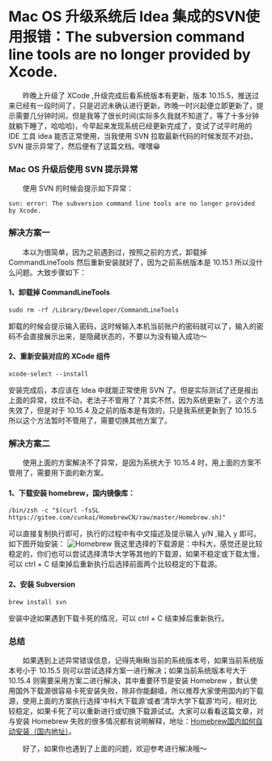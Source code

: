 # Mac OS 升级系统后 Idea 集成的SVN使用报错：The subversion command line tools are no longer provided by Xcode.



&emsp;&emsp;昨晚上升级了 XCode ,升级完成后看系统版本有更新，版本 10.15.5，推送过来已经有一段时间了，只是迟迟未确认进行更新。昨晚一时兴起便立即更新了，提示需要几分钟时间，但是我等了很长时间(实际多久我就不知道了，等了十多分钟就躺下睡了，哈哈哈)，今早起来发现系统已经更新完成了，变试了试平时用的 IDE 工具 idea 能否正常使用，当我使用 SVN 拉取最新代码的时候发现不对劲，SVN 提示异常了，然后便有了这篇文档。嘿嘿😁

### Mac OS 升级后使用 SVN 提示异常

 &emsp;&emsp;使用 SVN 的时候会提示如下异常：

```
svn: error: The subversion command line tools are no longer provided by Xcode.
```

### 解决方案一

&emsp;&emsp;本以为很简单，因为之前遇到过，按照之前的方式，卸载掉 CommandLineTools 然后重新安装就好了，因为之前系统版本是 10.15.1 所以没什么问题。大致步骤如下：

#### 1、卸载掉 CommandLineTools

```shell
sudo rm -rf /Library/Developer/CommandLineTools
```

卸载的时候会提示输入密码，这时候输入本机当前账户的密码就可以了，输入的密码不会直接展示出来，是隐藏状态的，不要以为没有输入成功～

#### 2、重新安装对应的 XCode 组件

```shell
xcode-select --install
```

安装完成后，本应该在 Idea 中就能正常使用 SVN 了。但是实际测试了还是报出上面的异常，纹丝不动，老法子不管用了？其实不然，因为系统更新了，这个方法失效了，但是对于 10.15.4 及之前的版本是有效的，只是我系统更新到了 10.15.5 所以这个方法暂时不管用了，需要切换其他方案了。

### 解决方案二

&emsp;&emsp;使用上面的方案解决不了异常，是因为系统大于 10.15.4 时，用上面的方案不管用了，需要用下面的新方案。

#### 1、下载安装 homebrew，国内镜像库：

```shell
/bin/zsh -c "$(curl -fsSL https://gitee.com/cunkai/HomebrewCN/raw/master/Homebrew.sh)"
```

可以直接复制执行即可，执行的过程中有中文描述及提示输入 y/N ,输入 y 即可。
如下图开始安装：
![Homebrew](https://hyblogs.oss-cn-beijing.aliyuncs.com/hyblogs/image_1592891369481.png)
我这里选择的下载源是：中科大，感觉还是比较稳定的，你们也可以尝试选择清华大学等其他的下载源，如果不稳定或下载太慢，可以 ctrl + C 结束掉后重新执行后选择前面两个比较稳定的下载源。

#### 2、安装 Subversion

```shell
brew install svn
```

安装中途如果遇到下载卡死的情况，可以 ctrl + C 结束掉后重新执行。

### 总结

&emsp;&emsp;如果遇到上述异常错误信息，记得先瞅瞅当前的系统版本号，如果当前系统版本号小于 10.15.5 则可以尝试选择方案一进行解决；如果当前系统版本号大于 10.15.4 则需要采用方案二进行解决，其中重要环节是安装 Homebrew ，默认使用国外下载源很容易卡死安装失败，除非你能翻墙，所以推荐大家使用国内的下载源，使用上面的方案执行选择‘中科大下载源’或者‘清华大学下载源’均可，相对比较稳定，如果卡死了可以重新进行或切换下载源试试。大家可以看看这篇文章，对与安装 Homebrew 失败的很多情况都有说明解释，地址：[Homebrew国内如何自动安装（国内地址）](https://zhuanlan.zhihu.com/p/111014448)。

&emsp;&emsp;好了，如果你也遇到了上面的问题，欢迎参考进行解决哦～

